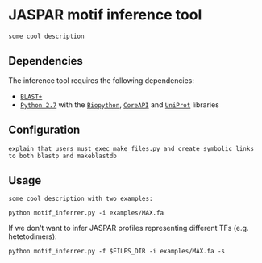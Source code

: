 # JASPAR motif inference tool
```
some cool description
```

## Dependencies
The inference tool requires the following dependencies:
* [`BLAST+`](https://blast.ncbi.nlm.nih.gov/Blast.cgi)
* [`Python 2.7`](https://www.python.org/download/releases/2.7/) with the [`Biopython`](http://biopython.org), [`CoreAPI`](http://www.coreapi.org) and [`UniProt`](https://github.com/boscoh/uniprot) libraries

## Configuration
```
explain that users must exec make_files.py and create symbolic links to both blastp and makeblastdb
```

## Usage
```
some cool description with two examples:

python motif_inferrer.py -i examples/MAX.fa
```

If we don't want to infer JASPAR profiles representing different TFs (e.g. hetetodimers):
```
python motif_inferrer.py -f $FILES_DIR -i examples/MAX.fa -s
```





